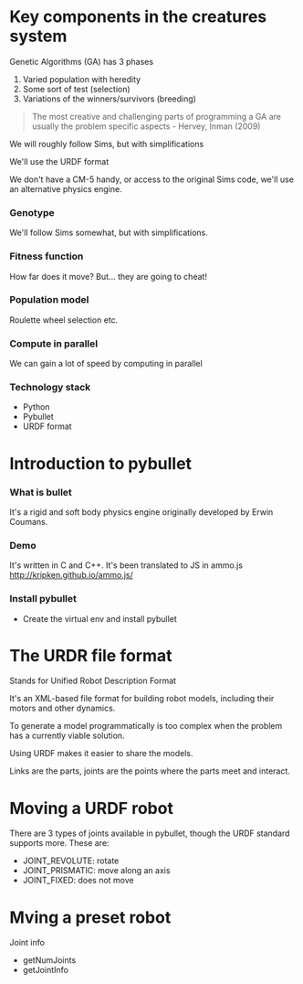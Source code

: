 # Key components in the creatures system
Genetic Algorithms (GA) has 3 phases
1. Varied population with heredity
2. Some sort of test (selection)
3. Variations of the winners/survivors (breeding)

> The most creative and challenging parts of programming a GA are usually the problem specific aspects - Hervey, Inman (2009)

We will roughly follow Sims, but with simplifications

We'll use the URDF format

We don't have a CM-5 handy, or access to the original Sims code, we'll use an alternative physics engine.

### Genotype
We'll follow Sims somewhat, but with simplifications.

### Fitness function
How far does it move?
But... they are going to cheat!

### Population model
Roulette wheel selection etc.

### Compute in parallel
We can gain a lot of speed by computing in parallel

### Technology stack
* Python
* Pybullet
* URDF format

# Introduction to pybullet
### What is bullet
It's a rigid and soft body physics engine originally developed by Erwin Coumans.

### Demo
It's written in C and C++. It's been translated to JS in ammo.js
http://kripken.github.io/ammo.js/

### Install pybullet
* Create the virtual env and install pybullet

# The URDR file format

Stands for Unified Robot Description Format

It's an XML-based file format for building robot models, including their motors and other dynamics.

To generate a model programmatically is too complex when the problem has a currently viable solution.

Using URDF makes it easier to share the models.

Links are the parts, joints are the points where the parts meet and interact.

# Moving a URDF robot

There are 3 types of joints available in pybullet, though the URDF standard supports more. These are:
* JOINT_REVOLUTE: rotate
* JOINT_PRISMATIC: move along an axis
* JOINT_FIXED: does not move

# Mving a preset robot
Joint info
* getNumJoints
* getJointInfo

